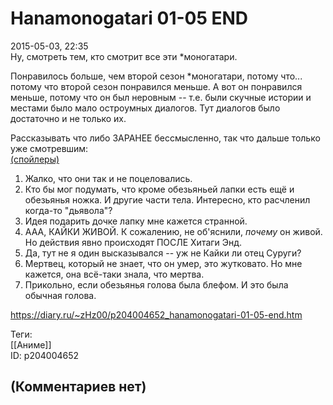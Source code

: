 Hanamonogatari 01-05 END
========================

  
2015-05-03, 22:35  
 Ну, смотреть тем, кто смотрит все эти \*моногатари.   
   
 Понравилось больше, чем второй сезон \*моногатари, потому что... потому что второй сезон понравился меньше. А вот он понравился меньше, потому что он был неровным -- т.е. были скучные истории и местами было мало остроумных диалогов. Тут диалогов было достаточно и не только их.   
   
 Рассказывать что либо ЗАРАНЕЕ бессмысленно, так что дальше только уже смотревшим:   
  [(спойлеры)](https://zHz00.diary.ru/p204004652.htm?index=1#linkmore204004652m1)      
 1. Жалко, что они так и не поцеловались.   
 2. Кто бы мог подумать, что кроме обезьяньей лапки есть ещё и обезьянья ножка. И другие части тела. Интересно, кто расчленил когда-то "дьявола"?   
 3. Идея подарить дочке лапку мне кажется странной.   
 4. ААА, КАЙКИ ЖИВОЙ. К сожалению, не об'яснили,  *почему*  он живой. Но действия явно происходят ПОСЛЕ Хитаги Энд.   
 5. Да, тут не я один высказывался -- уж не Кайки ли отец Суруги?   
 6. Мертвец, который не знает, что он умер, это жутковато. Но мне кажется, она всё-таки знала, что мертва.   
 7. Прикольно, если обезьянья голова была блефом. И это была обычная голова.     
  
<https://diary.ru/~zHz00/p204004652_hanamonogatari-01-05-end.htm>  
  
Теги:  
[[Аниме]]  
ID: p204004652  


(Комментариев нет)
------------------
